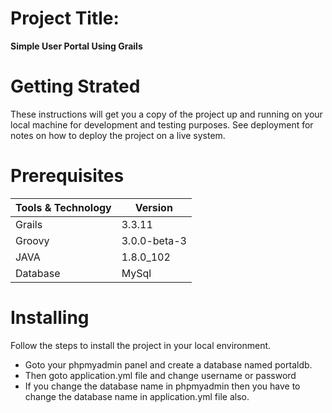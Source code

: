 # Project Title:
**Simple User Portal Using Grails**

# Getting Strated
These instructions will get you a copy of the project up and running on your local machine for development and testing purposes. See deployment for notes on how to deploy the project on a live system.

# Prerequisites

<table>
	<thead>
		<tr>
			<th>Tools & Technology</th>
			<th>Version</th>
		</tr>
	</thead>
	<tbody>
		<tr>
			<td>Grails</td>
			<td>3.3.11</td>
		</tr>
		<tr>
			<td>Groovy</td>
			<td>3.0.0-beta-3</td>
		</tr>
		<tr>
			<td>JAVA</td>
			<td>1.8.0_102</td>
		</tr>
		<tr>
			<td>Database</td>
			<td>MySql</td>
		</tr>
	</tbody>
</table>

# Installing
Follow the steps to install the project in your local environment.

- Goto your phpmyadmin panel and create a database named portaldb.
- Then goto application.yml file and change username or password
- If you change the database name in phpmyadmin then you have to change the database name in application.yml file also.